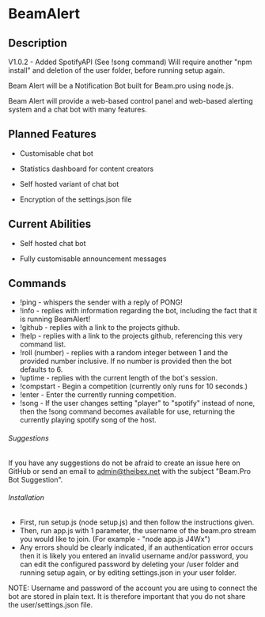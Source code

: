 # BeamAlert

## Description

V1.0.2 - Added SpotifyAPI (See !song command)
Will require another "npm install" and deletion of the user folder, before running setup again.

Beam Alert will be a Notification Bot built for Beam.pro using node.js.

Beam Alert will provide a web-based control panel and web-based alerting system and a chat bot with many features.

## Planned Features

* Customisable chat bot

* Statistics dashboard for content creators

* Self hosted variant of chat bot

* Encryption of the settings.json file


## Current Abilities

* Self hosted chat bot

* Fully customisable announcement messages

## Commands

- !ping - whispers the sender with a reply of PONG!
- !info - replies with information regarding the bot, including the fact that it is running BeamAlert!
- !github - replies with a link to the projects github.
- !help - replies with a link to the projects github, referencing this very command list.
- !roll (number) - replies with a random integer between 1 and the provided number inclusive. If no number is provided then the bot defaults to 6.
- !uptime - replies with the current length of the bot's session.
- !compstart - Begin a competition (currently only runs for 10 seconds.)
- !enter - Enter the currently running competition.
- !song - If the user changes setting "player" to "spotify" instead of none, then the !song command becomes available for use, returning the currently playing spotify song of the host.

###### Suggestions

If you have any suggestions do not be afraid to create an issue here on GitHub or send an email to admin@theibex.net with the subject "Beam.Pro Bot Suggestion".

###### Installation

- First, run setup.js (node setup.js) and then follow the instructions given.
- Then, run app.js with 1 parameter, the username of the beam.pro stream you would like to join. (For example - "node app.js J4Wx")
- Any errors should be clearly indicated, if an authentication error occurs then it is likely you entered an invalid username and/or password, you can edit the configured password by deleting your /user folder and running setup again, or by editing settings.json in your user folder.

NOTE: Username and password of the account you are using to connect the bot are stored in plain text. It is therefore important that you do not share the user/settings.json file.
